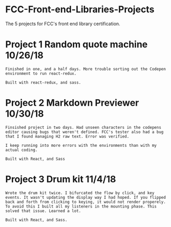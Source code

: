 # FCC-Front-end-Libraries-Projects
The 5 projects for FCC's front end library certification.


# Project 1 Random quote machine 10/26/18 

    Finished in one, and a half days. More trouble sorting out the Codepen environment to run react-redux.

    Built with react-redux, and sass.

# Project 2 Markdown Previewer 10/30/18

    Finsished project in two days. Had unseen characters in the codepens editor causing bugs that weren't defined. FCC's tester also had a bug that I found managing H2 raw text. Error was verified. 

    I keep running into more errors with the environments than with my actual coding.

    Built with React, and Sass

# Project 3 Drum kit 11/4/18

    Wrote the drum kit twice. I bifurcated the flow by click, and key events. It wasn't updating the display way I had hoped. If you flipped back and forth from clicking to keying, it would not render properely. To avoid this I built all my listeners in the mounting phase. This solved that issue. Learned a lot.

    Built with React, and Sass.
